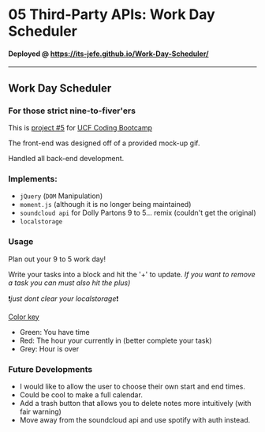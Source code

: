 # 05 Third-Party APIs: Work Day Scheduler

#### Deployed @ https://its-jefe.github.io/Work-Day-Scheduler/
---

## Work Day Scheduler
### For those strict nine-to-fiver'ers 

This is [project #5][2] for [UCF Coding Bootcamp][1]

The front-end was designed off of a provided mock-up gif.

Handled all back-end development.

### Implements: 
- `jQuery` (`DOM` Manipulation)
- `moment.js` (although it is no longer being maintained)
- `soundcloud api` for Dolly Partons 9 to 5... remix (couldn't get the original)
- `localstorage`

### Usage
Plan out your 9 to 5 work day!

Write your tasks into a block and hit the '+' to update.
<em>If you want to remove a task you can must also hit the plus)</em>

❗️<i>just dont clear your localstorage</i>❗️

<u>Color key</u>
- Green: You have time
- Red: The hour your currently in (better complete your task)
- Grey: Hour is over

### Future Developments

- I would like to allow the user to choose their own start and end times. 
- Could be cool to make a full calendar. 
- Add a trash button that allows you to delete notes more intuitively (with fair warning)
- Move away from the soundcloud api and use spotify with auth instead.


[1]: https://bootcamp.ce.ucf.edu/coding/
[2]: https://github.com/UCF-Coding-Boot-Camp/UCF-VIRT-BO-FSF-PT-04-2021-U-B/tree/main/05-Third-Party-APIs/02-Challenge

